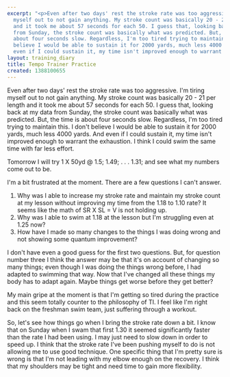 ```yaml
---
excerpt: "<p>Even after two days' rest the stroke rate was too aggressive. I'm tiring
  myself out to not gain anything. My stroke count was basically 20 - 21 per length
  and it took me about 57 seconds for each 50. I guess that, looking back at my data
  from Sunday, the stroke count was basically what was predicted. But, the time is
  about four seconds slow. Regardless, I'm too tired trying to maintain this. I don't
  believe I would be able to sustain it for 2000 yards, much less 4000 yards. And
  even if I could sustain it, my time isn't improved enough to warrant the exhaustion."
layout: training_diary
title: Tempo Trainer Practice
created: 1388100655
---
```

<p>Even after two days' rest the stroke rate was too aggressive. I'm tiring myself out to not gain anything. My stroke count was basically 20 - 21 per length and it took me about 57 seconds for each 50. I guess that, looking back at my data from Sunday, the stroke count was basically what was predicted. But, the time is about four seconds slow. Regardless, I'm too tired trying to maintain this. I don't believe I would be able to sustain it for 2000 yards, much less 4000 yards. And even if I could sustain it, my time isn't improved enough to warrant the exhaustion. I think I could swim the same time with far less effort.</p><p>Tomorrow I will try 1 X 50yd @ 1.5; 1.49; . . . 1.31; and see what my numbers come out to be.</p><p>I'm a bit frustrated at the moment. There are a few questions I can't answer.</p><ol><li>Why was I able to increase my stroke rate and maintain my stroke count at my lesson without improving my time from the 1.18 to 1.10 rate? It seems like the math of SR X SL = V is not holding up.</li><li>Why was I able to swim at 1.18 at the lesson but I'm struggling even at 1.25 now?</li><li>How have I made so many changes to the things I was doing wrong and not showing some quantum improvement?</li></ol><p>I don't have even a good guess for the first two questions. But, for question number three I think the answer may be that it's on account of changing so many things; even though I was doing the things wrong before, I had adapted to swimming that way. Now that I've changed all these things my body has to adapt again. Maybe things get worse before they get better?</p><p>My main gripe at the moment is that I'm getting so tired during the practice and this seem totally counter to the philosophy of TI. I feel like I'm right back on the freshman swim team, just suffering through a workout.</p><p>So, let's see how things go when I bring the stroke rate down a bit. I know that on Sunday when I swam that first 1.30 it seemed significantly faster than the rate I had been using. I may just need to slow down in order to speed up. I think that the stroke rate I've been pushing myself to do is not allowing me to use good technique. One specific thing that I'm pretty sure is wrong is that I'm not leading with my elbow enough on the recovery. I think that my shoulders may be tight and need time to gain more flexibility.</p>
